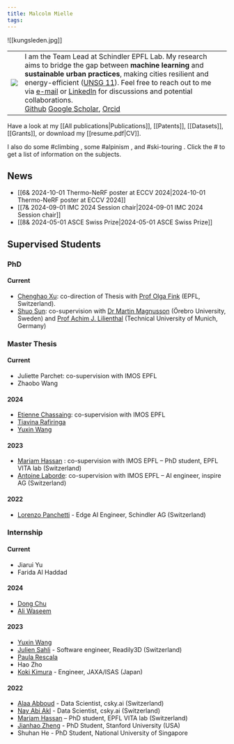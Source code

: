 ```yaml
---
title: Malcolm Mielle
tags:
---
```

![[kungsleden.jpg]]

|                      |                                                                                                                                                                                                                                                                                                                                                                                                                                                                                                                                                                                                                                                                                                             |
| -------------------- | ----------------------------------------------------------------------------------------------------------------------------------------------------------------------------------------------------------------------------------------------------------------------------------------------------------------------------------------------------------------------------------------------------------------------------------------------------------------------------------------------------------------------------------------------------------------------------------------------------------------------------------------------------------------------------------------------------------- |
| ![](logo.jpg) | I am the Team Lead at Schindler EPFL Lab. My research aims to bridge the gap between **machine learning** and **sustainable urban practices**, making cities resilient and energy-efficient ([UNSG 11](https://www.unep.org/explore-topics/sustainable-development-goals/why-do-sustainable-development-goals-matter/goal-11)). Feel free to reach out to me via [e-mail](mailto:mmielle.wizard049@passinbox.com) or [LinkedIn](https://www.linkedin.com/in/malcolm-mielle) for discussions and potential collaborations.<br>[Github](https://github.com/MalcolmMielle) [Google Scholar](https://scholar.google.com/citations?user=niir1TkAAAAJ&hl=en), [Orcid](https://orcid.org/0000-0002-3079-0512) <br> |

Have a look at my [[All publications|Publications]], [[Patents]], [[Datasets]], [[Grants]], or download my [[resume.pdf|CV]].

I also do some #climbing , some #alpinism , and #ski-touring .
Click the # to get a list of information on the subjects.

## News

* [[6& 2024-10-01 Thermo-NeRF poster at ECCV 2024|2024-10-01 Thermo-NeRF poster at ECCV 2024]]
* [[7& 2024-09-01 IMC 2024 Session chair|2024-09-01 IMC 2024 Session chair]]
* [[8& 2024-05-01 ASCE Swiss Prize|2024-05-01 ASCE Swiss Prize]]

## Supervised Students

### PhD

#### Current

* [Chenghao Xu](https://kyle-xu001.github.io/): co-direction of Thesis with [Prof Olga Fink](https://scholar.google.com/citations?user=eAcIoUgAAAAJ&hl=en) (EPFL, Switzerland).
* [Shuo Sun](https://scholar.google.com/citations?user=C8v1wqsAAAAJ&hl=de&oi=ao): co-supervision with [Dr Martin Magnusson](https://scholar.google.com/citations?user=s9fPUg8AAAAJ&hl=en) (Örebro University, Sweden) and [Prof Achim J. Lilienthal](https://scholar.google.com/citations?user=_CdZ5cgAAAAJ&hl=en) (Technical University of Munich, Germany)

### Master Thesis

#### Current

* Juliette Parchet: co-supervision with IMOS EPFL
* Zhaobo Wang

#### 2024

* [Etienne Chassaing](https://www.linkedin.com/in/etiennechassaing): co-supervision with IMOS EPFL
* [Tiavina Rafiringa](https://ch.linkedin.com/in/tiavina-rafiringa-40ab73183)
* [Yuxin Wang](https://www.linkedin.com/in/yuxin-wang-624a10192)

#### 2023

* <a href='https://scholar.google.fr/citations?user=RHHfk44AAAAJ/'>Mariam Hassan</a> : co-supervision with IMOS EPFL – PhD student, EPFL VITA lab (Switzerland)
* <a href='https://www.linkedin.com/in/antoine-laborde-ml/'>Antoine Laborde</a>: co-supervision with IMOS EPFL – AI engineer, inspire AG (Switzerland)

#### 2022

* <a href='https://www.linkedin.com/in/lorenzopanchetti'/>Lorenzo Panchetti</a> - Edge AI Engineer, Schindler AG (Switzerland)

### Internship

#### Current

* Jiarui Yu
* Farida Al Haddad

#### 2024

* <a href='https://www.linkedin.com/in/dong-chu-/'/>Dong Chu</a>
* <a href='https://www.linkedin.com/in/ali-waseem-965010164'/>Ali Waseem</a>

#### 2023

* <a href='https://www.linkedin.com/in/yuxin-wang-624a10192'/>Yuxin Wang</a>
* <a href='https://www.linkedin.com/in/julien-sahli/'/>Julien Sahli</a> - Software engineer, Readily3D (Switzerland)
* <a href='https://www.linkedin.com/in/paularescala'/>Paula Rescala</a>
* Hao Zho
* <a href='https://www.linkedin.com/in/koki-kimura-369857226/'/>Koki Kimura</a> - Engineer, JAXA/ISAS (Japan)

#### 2022

* <a href='https://www.linkedin.com/in/alaa-abboud'/>Alaa Abboud</a> - Data Scientist, csky.ai (Switzerland)
* <a href='https://www.linkedin.com/in/aa-nay'/>Nay Abi Akl</a> - Data Scientist, csky.ai (Switzerland)
* <a href='https://scholar.google.fr/citations?user=RHHfk44AAAAJ'/>Mariam Hassan</a> – PhD student, EPFL VITA lab (Switzerland)
* <a href='https://scholar.google.com/citations?user=2coJL80AAAAJ&hl=de'/>Jianhao Zheng</a> - PhD Student, Stanford University (USA)
* Shuhan He - PhD Student, National University of Singapore
